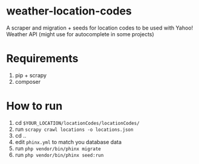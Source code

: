 # weather-location-codes
A scraper and migration + seeds for location codes to be used with Yahoo! Weather API (might use for autocomplete in some projects)



# Requirements
1) pip + scrapy
2) composer

# How to run
1) cd `$YOUR_LOCATION/locationCodes/locationCodes/`
2) run `scrapy crawl locations -o locations.json`
3) cd ..
4) edit `phinx.yml` to match you database data
5) run `php vendor/bin/phinx migrate`
6) run `php vendor/bin/phinx seed:run`
